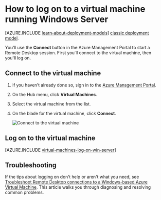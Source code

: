 <properties
	pageTitle="Log on to a Windows Server VM | Azure"
	description="Learn how to log on to a Windows Server VM using the Azure Management Portal and the Resource Manager deployment model."
	services="virtual-machines"
	documentationCenter=""
	authors="cynthn"
	manager="timlt"
	editor="tysonn"
	tags="azure-resource-manager"/>

<tags
	ms.service="virtual-machines"
	ms.date="01/21/2016"
	wacn.date=""/>

# How to log on to a virtual machine running Windows Server 

[AZURE.INCLUDE [learn-about-deployment-models](../includes/learn-about-deployment-models-rm-include.md)] [classic deployment model](/documentation/articles/virtual-machines-log-on-windows-server).

You'll use the **Connect** button in the Azure Management Portal to start a Remote Desktop session. First you'll connect to the virtual machine, then you'll log on.

## Connect to the virtual machine

1. If you haven't already done so, sign in to the [Azure Management Portal](https://manage.windowsazure.cn/).

2.	On the Hub menu, click **Virtual Machines**.

3.	Select the virtual machine from the list.

4. On the blade for the virtual machine, click **Connect**.

	![Connect to the virtual machine](./media/virtual-machines-log-on-windows-server-preview/preview-portal-connect.png)

## Log on to the virtual machine

[AZURE.INCLUDE [virtual-machines-log-on-win-server](../includes/virtual-machines-log-on-win-server.md)]

## Troubleshooting

If the tips about logging on don't help or aren't what you need, see [Troubleshoot Remote Desktop connections to a Windows-based Azure Virtual Machine](/documentation/articles/virtual-machines-troubleshoot-remote-desktop-connections). This article walks you through diagnosing and resolving common problems.
